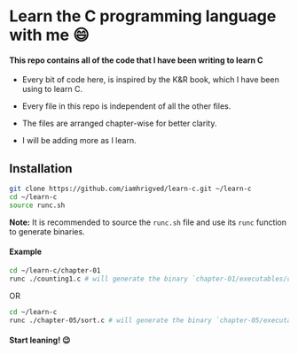 # Learn the C programming language with me 😄

#### This repo contains all of the code that I have been writing to learn C

- Every bit of code here, is inspired by the K&R book, which I have been using to learn C.

- Every file in this repo is independent of all the other files.

- The files are arranged chapter-wise for better clarity.

- I will be adding more as I learn.

## Installation

```bash
git clone https://github.com/iamhrigved/learn-c.git ~/learn-c
cd ~/learn-c
source runc.sh
```

<b>Note:</b> It is recommended to source the `runc.sh` file and use its `runc` function to generate binaries.

#### Example

```bash
cd ~/learn-c/chapter-01
runc ./counting1.c # will generate the binary `chapter-01/executables/counting1` and run it
```

OR

```bash
cd ~/learn-c
runc ./chapter-05/sort.c # will generate the binary `chapter-05/executables/sort` and run it
```

#### Start leaning! 😉
